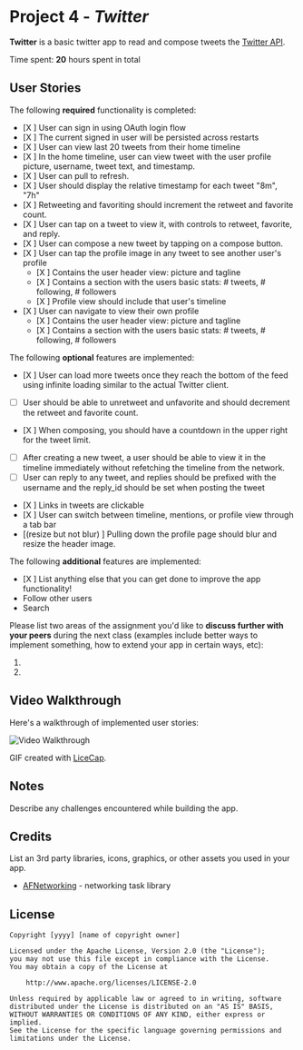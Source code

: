 # Project 4 - *Twitter*

**Twitter** is a basic twitter app to read and compose tweets the [Twitter API](https://apps.twitter.com/).

Time spent: **20** hours spent in total

## User Stories

The following **required** functionality is completed:

- [X ] User can sign in using OAuth login flow
- [X ] The current signed in user will be persisted across restarts
- [X ] User can view last 20 tweets from their home timeline
- [X ] In the home timeline, user can view tweet with the user profile picture, username, tweet text, and timestamp.
- [X ] User can pull to refresh.
- [X ] User should display the relative timestamp for each tweet "8m", "7h"
- [X ] Retweeting and favoriting should increment the retweet and favorite count.
- [X ] User can tap on a tweet to view it, with controls to retweet, favorite, and reply.
- [X ] User can compose a new tweet by tapping on a compose button.
- [X ] User can tap the profile image in any tweet to see another user's profile
   - [X ] Contains the user header view: picture and tagline
   - [X ] Contains a section with the users basic stats: # tweets, # following, # followers
   - [X ] Profile view should include that user's timeline
- [X ] User can navigate to view their own profile
   - [X ] Contains the user header view: picture and tagline
   - [X ] Contains a section with the users basic stats: # tweets, # following, # followers

The following **optional** features are implemented:

- [X ] User can load more tweets once they reach the bottom of the feed using infinite loading similar to the actual Twitter client.
- [ ] User should be able to unretweet and unfavorite and should decrement the retweet and favorite count.
- [X ] When composing, you should have a countdown in the upper right for the tweet limit.
- [ ] After creating a new tweet, a user should be able to view it in the timeline immediately without refetching the timeline from the network.
- [ ] User can reply to any tweet, and replies should be prefixed with the username and the reply_id should be set when posting the tweet
- [X ] Links in tweets are clickable
- [X ] User can switch between timeline, mentions, or profile view through a tab bar
- [(resize but not blur) ] Pulling down the profile page should blur and resize the header image.

The following **additional** features are implemented:

- [X ] List anything else that you can get done to improve the app functionality!
- Follow other users
- Search

Please list two areas of the assignment you'd like to **discuss further with your peers** during the next class (examples include better ways to implement something, how to extend your app in certain ways, etc):

1.
2.

## Video Walkthrough

Here's a walkthrough of implemented user stories:

<img src='http://i.imgur.com/link/to/your/gif/file.gif' title='Video Walkthrough' width='' alt='Video Walkthrough' />

GIF created with [LiceCap](http://www.cockos.com/licecap/).

## Notes

Describe any challenges encountered while building the app.

## Credits

List an 3rd party libraries, icons, graphics, or other assets you used in your app.

- [AFNetworking](https://github.com/AFNetworking/AFNetworking) - networking task library

## License

    Copyright [yyyy] [name of copyright owner]

    Licensed under the Apache License, Version 2.0 (the "License");
    you may not use this file except in compliance with the License.
    You may obtain a copy of the License at

        http://www.apache.org/licenses/LICENSE-2.0

    Unless required by applicable law or agreed to in writing, software
    distributed under the License is distributed on an "AS IS" BASIS,
    WITHOUT WARRANTIES OR CONDITIONS OF ANY KIND, either express or implied.
    See the License for the specific language governing permissions and
    limitations under the License.
